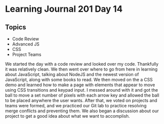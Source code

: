 # Learning Journal 201 Day 14

## Topics
- Code Review
- Advanced JS
- CSS
- Project Teams

We started the day with a code review and looked over my code.  Thankfully it was relatively clean.  We then went over where to go from here in learning about JavaScript, talking about NodeJS and the newest version of JavaScript, along with some books to read.  We then moved on the a CSS demo and learned how to make a page with elements that appear to move using CSS transitions and keypad input.  I messed around with it and got the ball to move a set number of pixels with each arrow key and allowed the ball to be placed anywhere the user wants.  After that, we voted on projects and teams were formed, and we practiced our Git lab to practice resolving merge conflicts and preventing them.  We also began a discussion about our project to get a good idea about what we want to accomplish.
